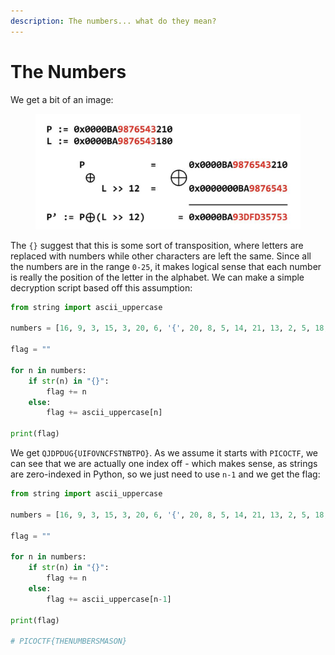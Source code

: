 ```yaml
---
description: The numbers... what do they mean?
---
```


# The Numbers

We get a bit of an image:

<figure><img src="../../../.gitbook/assets/image.png" alt=""><figcaption></figcaption></figure>

The `{}` suggest that this is some sort of transposition, where letters are replaced with numbers while other characters are left the same. Since all the numbers are in the range `0-25`, it makes logical sense that each number is really the position of the letter in the alphabet. We can make a simple decryption script based off this assumption:

```python
from string import ascii_uppercase

numbers = [16, 9, 3, 15, 3, 20, 6, '{', 20, 8, 5, 14, 21, 13, 2, 5, 18, 19, 13, 1, 19, 15, 14, '}']

flag = ""

for n in numbers:
    if str(n) in "{}":
        flag += n
    else:
        flag += ascii_uppercase[n]

print(flag)

```

We get `QJDPDUG{UIFOVNCFSTNBTPO}`. As we assume it starts with `PICOCTF`, we can see that we are actually one index off - which makes sense, as strings are zero-indexed in Python, so we just need to use `n-1` and we get the flag:

```python
from string import ascii_uppercase

numbers = [16, 9, 3, 15, 3, 20, 6, '{', 20, 8, 5, 14, 21, 13, 2, 5, 18, 19, 13, 1, 19, 15, 14, '}']

flag = ""

for n in numbers:
    if str(n) in "{}":
        flag += n
    else:
        flag += ascii_uppercase[n-1]

print(flag)

# PICOCTF{THENUMBERSMASON}
```
